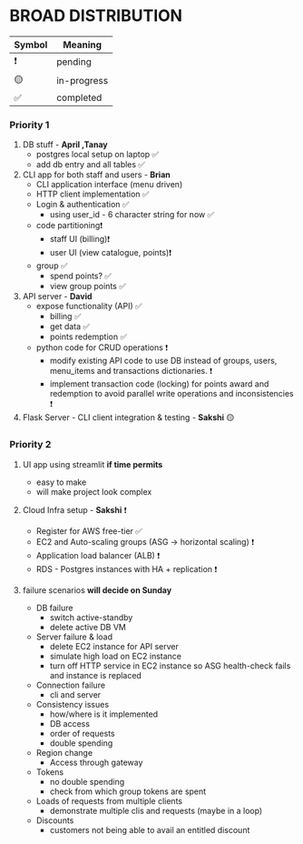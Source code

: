 # BROAD DISTRIBUTION


| Symbol | Meaning |
| --- | --- |
| ❗ | pending |
| 🟡 | in-progress |
| ✅ | completed |

### Priority 1
1. DB stuff - **April ,Tanay**
    * postgres local setup on laptop ✅
    * add db entry and all tables ✅
2. CLI app for both staff and users - **Brian**
    * CLI application interface (menu driven)                   
    * HTTP client implementation ✅
    * Login & authentication ✅
        + using user_id - 6 character string for now ✅
    * code partitioning❗
        + staff UI (billing)❗
        + user UI (view catalogue, points)❗
    * group ✅
        + spend points?  ✅
        + view group points ✅
3. API server - **David**
    * expose functionality (API) ✅
        + billing ✅
        + get data ✅
        + points redemption ✅
    * python code for CRUD operations ❗
        + modify existing API code to use DB instead of groups, users, menu_items and transactions dictionaries. ❗
        + implement transaction code (locking) for points award and redemption to avoid parallel write operations and inconsistencies ❗
4. Flask Server - CLI client integration & testing - **Sakshi** 🟡

### Priority 2
1. UI app using streamlit **if time permits**
    * easy to make
    * will make project look complex

2. Cloud Infra setup - **Sakshi**  ❗
    * Register for AWS free-tier ✅
    * EC2 and Auto-scaling groups (ASG -> horizontal scaling) ❗
    * Application load balancer (ALB) ❗
    * RDS - Postgres instances with HA + replication ❗

3. failure scenarios **will decide on Sunday**
    * DB failure
        + switch active-standby
        + delete active DB VM
    * Server failure & load
        + delete EC2 instance for API server
        + simulate high load on EC2 instance
        + turn off HTTP service in EC2 instance so ASG health-check fails and instance is replaced
    * Connection failure
        + cli and server
    * Consistency issues
        + how/where is it implemented
        + DB access
        + order of requests
        + double spending
    * Region change
        + Access through gateway
    * Tokens
        + no double spending
        + check from which group tokens are spent
    * Loads of requests from multiple clients
        + demonstrate multiple clis and requests (maybe in a loop)
    * Discounts
        + customers not being able to avail an entitled discount
